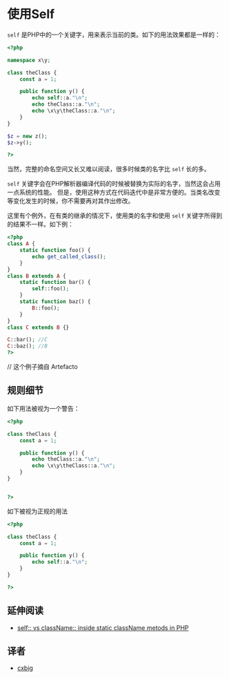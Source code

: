 <!-- Good Practices -->
# 使用Self

`self` 是PHP中的一个关键字，用来表示当前的类。如下的用法效果都是一样的：

```php
<?php

namespace x\y;

class theClass {
	const a = 1;

	public function y() {
		echo self::a."\n";
		echo theClass::a."\n";
		echo \x\y\theClass::a."\n";
	}
}

$z = new z();
$z->y();

?>
```

当然，完整的命名空间又长又难以阅读，很多时候类的名字比 `self` 长的多。

`self` 关键字会在PHP解析器编译代码的时候被替换为实际的名字，当然这会占用一点系统的性能。
但是，使用这种方式在代码迭代中是非常方便的。当类名改变等变化发生的时候，你不需要再对其作出修改。

这里有个例外，在有类的继承的情况下，使用类的名字和使用 `self` 关键字所得到的结果不一样。如下例：

```php
<?php
class A {
    static function foo() {
        echo get_called_class();
    }
}
class B extends A {
    static function bar() {
        self::foo();
    }
    static function baz() {
        B::foo();
    }
}
class C extends B {}

C::bar(); //C
C::baz(); //B
?>
```
// 这个例子摘自 Artefacto

## 规则细节

如下用法被视为一个警告：

```php
<?php

class theClass {
	const a = 1;

	public function y() {
		echo theClass::a."\n";
		echo \x\y\theClass::a."\n";
	}
}


?>
```

如下被视为正规的用法

```php
<?php

class theClass {
	const a = 1;

	public function y() {
		echo self::a."\n";
	}
}

?>
```
<!--
### Options
when static or self call will be different

## When Not To Use It

If default is not always necessary, you may disable this rule.
-->

## 延伸阅读
* [self:: vs className:: inside static className metods in PHP](http://stackoverflow.com/questions/3481085/self-vs-classname-inside-static-classname-metods-in-php)

## 译者

* [cxbig](https://gitub.com/cxbig)
